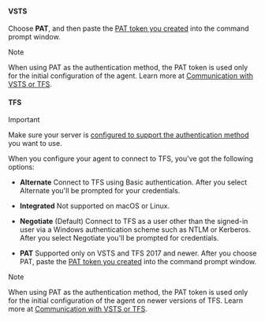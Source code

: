 [//]: # (::: moniker range="vsts")

#### VSTS

Choose **PAT**, and then paste the [PAT token you created](#permissions) into the command prompt window.

> [!NOTE]
> When using PAT as the authentication method, the PAT token is used only for the initial configuration of the agent. Learn more at [Communication with VSTS or TFS](../../../../concepts/agents/agents.md).

[//]: # (::: moniker-end)

[//]: # (::: moniker range="< vsts")

#### TFS

> [!IMPORTANT]
> 
> Make sure your server is [configured to support the authentication method](../../configure-tfs-authentication.md) you want to use. 
  
When you configure your agent to connect to TFS, you've got the following options:

* **Alternate** Connect to TFS using Basic authentication. After you select Alternate you'll be prompted for your credentials.

* **Integrated** Not supported on macOS or Linux.

* **Negotiate** (Default) Connect to TFS as a user other than the signed-in user via a Windows authentication scheme such as NTLM or Kerberos. After you select Negotiate you'll be prompted for credentials.

* **PAT** Supported only on VSTS and TFS 2017 and newer. After you choose PAT, paste the [PAT token you created](#permissions) into the command prompt window.

> [!NOTE]
> When using PAT as the authentication method, the PAT token is used only for the initial configuration of the agent on newer versions of TFS. Learn more at [Communication with VSTS or TFS](../../../../concepts/agents/agents.md).

[//]: # (::: moniker-end)